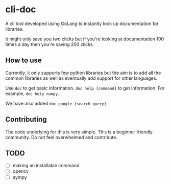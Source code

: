 # cli-doc

A cli tool developed using GoLang to instantly look up documentation for libraries.

It might only save you two clicks but if you're looking at documentation 100 times a day then you're saving 200 clicks.

## How to use

Currently, it only supports few python libraries but the aim is to add all the common libraries as well as eventually add support for other languages. 

Use `doc` to get basic information. 
`doc help [command]` to get information. For example, `doc help numpy`.

We have also added `doc google [search query]`.

## Contributing
The code underlying for this is very simple. This is a beginner friendly community. Do not feel overwhelmed and contribute.

## TODO
- [ ] making an installable command
- [ ] opencv
- [ ] sympy
